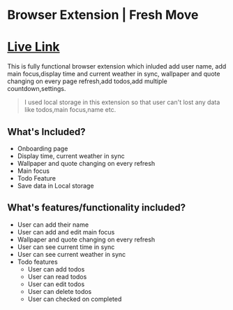 # Browser Extension | Fresh Move

# [Live Link](https://fresh-move.netlify.app)

This is fully functional browser extension which inluded add user name, add main focus,display time and current weather in sync, wallpaper and quote changing on every page refresh,add todos,add multiple countdown,settings.

> I used local storage in this extension so that user can't lost any data like todos,main focus,name etc.

## What's Included?

- Onboarding page
- Display time, current weather in sync
- Wallpaper and quote changing on every refresh
- Main focus
- Todo Feature
- Save data in Local storage

## What's features/functionality included?

- User can add their name
- User can add and edit main focus
- Wallpaper and quote changing on every refresh
- User can see current time in sync
- User can see current weather in sync
- Todo features
  - User can add todos
  - User can read todos
  - User can edit todos
  - User can delete todos
  - User can checked on completed
